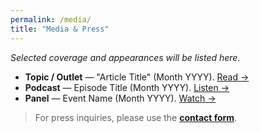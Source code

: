 ```yaml
---
permalink: /media/
title: "Media & Press"
---
```



_Selected coverage and appearances will be listed here._


- **Topic / Outlet** — "Article Title" (Month YYYY). [Read →](#)
- **Podcast** — Episode Title (Month YYYY). [Listen →](#)
- **Panel** — Event Name (Month YYYY). [Watch →](#)


> For press inquiries, please use the **[contact form](/contact/)**.
